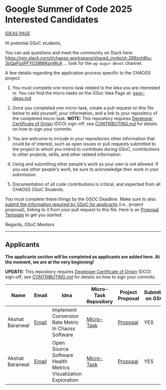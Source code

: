 # Google Summer of Code 2025 Interested Candidates

[IDEAS PAGE](https://github.com/chaoss/augur/blob/main/gsoc-ideas.md)

Hi potential GSoC students,

You can ask questions and meet the community on Slack here: https://join.slack.com/t/chaoss-workspace/shared_invite/zt-289zxh6tu-3oQaFlutPFY039MjKpnWcA ... look for the `wg-augur-8knot` channel.

A few details regarding the application process specific to the CHAOSS project:

1) You must complete one micro-task related to the idea you are interested in. You can find the micro-tasks on the GSoc Idea Page at: [gsoc-ideas.md](./gsoc-ideas.md)

2) Once you completed one micro-task, create a pull request on this file below to add yourself, your information, and a link to your repository of the completed micro-task. **NOTE:** This repository requires [Developer Certificate of Origin](https://developercertificate.org/) (DCO) sign-off; see [CONTRIBUTING.md](https://github.com/chaoss/governance/blob/master/CONTRIBUTING.md#code-or-document-change-contributions-github-interface) for details on how to sign your commits.

3) You are welcome to include in your repositories other information that could be of interest, such as open issues or pull requests submitted to the project to which you intend to contribute during GSoC, contributions to other projects, skills, and other related information.

4) Using and submitting other people's work as your own is not allowed. If you use other people's work, be sure to acknowledge their work in your submission.

5) Documentation of all code contributions is critical, and expected from all CHAOSS GSoC Students.

You must complete these things by the GSOC Deadline. Make sure to also [submit the information required by GSoC for applicants](https://summerofcode.withgoogle.com/) (i.e., project proposal), linking to it from your pull request to this file. Here is an [Proposal Template](https://docs.google.com/document/d/1YZez6_hgp2dBybEsMZoQ-ONB9IawK4_OPISLHe9Tjew/edit) to get you started.

Regards,
GSoC Mentors
 
---

## Applicants

**The applicants section will be completed as applicants are added here. At the moment, we are at the very beginning!**


**UPDATE:** This repository requires [Developer Certificate of Origin](https://developercertificate.org/) (DCO) sign-off; see [CONTRIBUTING.md](https://github.com/chaoss/governance/blob/master/CONTRIBUTING.md#code-or-document-change-contributions-github-interface) for details on how to sign your commits. 


| Name | Email | Idea | Micro-Task Repository | Project Proposal | Submitted on GSOC | 
| --- | --- | --- | --- | --- | --- |
| Akshat Baranwal | [Email](mailto:kysuakshat23@gmail.com) | Implement Conversion Rate Metric In Chaoss Software | [Micro-Task](https://github.com/Akshatb2006/Augur-Microtask) | [Proposal](https://docs.google.com/document/d/1pIgDvBHl7KZkazm13A6I9BRiCLGdorW1xg1qXXTLpYQ/edit?usp=sharing) | YES |
| Akshat Baranwal | [Email](mailto:kysuakshat23@gmail.com) | Open Source Software Health Metrics Visualization Exploration | [Micro-Task](https://github.com/Akshatb2006/Augur-Microtask) | [Proposal](https://docs.google.com/document/d/1f6DeLb7PFaW_2pyVRRF-4RC1d-5dnTMgeXP9kGGwSKo/edit?usp=sharing) | YES |

